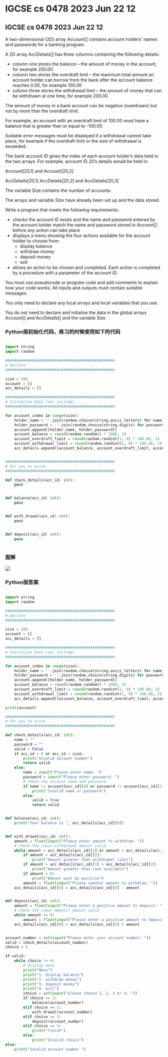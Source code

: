 # IGCSE cs 0478 2023 Jun 22 12

## IGCSE cs 0478 2023 Jun 22 12

A two-dimensional (2D) array Account\[] contains account holders’ names and passwords for a banking program.

A 2D array AccDetails\[] has three columns containing the following details:

* column one stores the balance – the amount of money in the account, for example 250.00
* column two stores the overdraft limit – the maximum total amount an account holder can borrow from the bank after the account balance reaches 0.00, for example 100.00
* column three stores the withdrawal limit – the amount of money that can be withdrawn at one time, for example 200.00

The amount of money in a bank account can be negative (overdrawn) but not by more than the overdraft limit.

For example, an account with an overdraft limit of 100.00 must have a balance that is greater than or equal to –100.00

Suitable error messages must be displayed if a withdrawal cannot take place, for example if the overdraft limit or the size of withdrawal is exceeded.

The bank account ID gives the index of each account holder’s data held in the two arrays. For example, account ID 20’s details would be held in:

Account\[20,1] and Account\[20,2]

AccDetails\[20,1] AccDetails\[20,2] and AccDetails\[20,3]

The variable Size contains the number of accounts.

The arrays and variable Size have already been set up and the data stored.

Write a program that meets the following requirements:

* checks the account ID exists and the name and password entered by the account holder match the name and password stored in Account\[] before any action can take place
* displays a menu showing the four actions available for the account holder to choose from:
  * display balance
  * withdraw money
  * deposit money
  * exit
* allows an action to be chosen and completed. Each action is completed by a procedure with a parameter of the account ID.

You must use pseudocode or program code and add comments to explain how your code works. All inputs and outputs must contain suitable messages.

You only need to declare any local arrays and local variables that you use.

You do not need to declare and initialise the data in the global arrays Account\[] and AccDetails\[] and the variable Size

### Python版初始化代码，练习的时候使用如下的代码

```python

import string
import random

#################################################
# Declare
#################################################

size = 100
account = []
acc_details = []

#################################################
# Initialize Data (not include)
#################################################

for account_index in range(size):
    holder_name = ''.join(random.choice(string.ascii_letters) for name_letter_index in range(6))
    holder_password = ''.join(random.choice(string.digits) for password_index in range(6))
    account.append([holder_name, holder_password])
    account_balance = round(random.random() * 1000, 2)
    account_overdraft_limit = round(random.randint(1, 9) * 100.00, 2)
    account_withdrawal_limit = round(random.randint(1, 9) * 100.00, 2)
    acc_details.append([account_balance, account_overdraft_limit, account_withdrawal_limit])


#################################################
# For you to write
#################################################

def check_details(acc_id: int):
    pass


def balance(acc_id: int):
    pass


def with_drawal(acc_id: int):
    pass


def deposit(acc_id: int):
    pass
    
```

### 图解

![](http://ossp.pengjunjie.com/mweb/17133765895051.jpg)

### Python版答案

```python

import string
import random

#################################################
# Declare
#################################################

size = 100
account = []
acc_details = []

#################################################
# Initialize Data (not include)
#################################################

for account_index in range(size):
    holder_name = ''.join(random.choice(string.ascii_letters) for name_letter_index in range(6))
    holder_password = ''.join(random.choice(string.digits) for password_index in range(6))
    account.append([holder_name, holder_password])
    account_balance = round(random.random() * 1000, 2)
    account_overdraft_limit = round(random.randint(1, 9) * 100.00, 2)
    account_withdrawal_limit = round(random.randint(1, 9) * 100.00, 2)
    acc_details.append([account_balance, account_overdraft_limit, account_withdrawal_limit])

print(account)

#################################################
# For you to write
#################################################

def check_details(acc_id: int):
    name = ""
    password = ""
    valid = False
    if acc_id < 0 or acc_id > size:
        print("Invalid account number")
        return valid
    else:
        name = input("Please enter name: ")
        password = input("Please enter password: ")
        # Check the account name and password
        if name != account[acc_id][0] or password != account[acc_id][1]:
            print("Invalid name or password")
        else:
            valid = True
            return valid


def balance(acc_id: int):
    print("Your balance is ", acc_details[acc_id][0])


def with_drawal(acc_id: int):
    amount = float(input("Please enter amount to withdraw: "))
    # check the input withdrawal amount valid
    while amount > acc_details[acc_id][2] or amount > acc_details[acc_id][1] + acc_details[acc_id][2] or amount < 0:
        if amount > acc_details[acc_id][2]:
            print("Amount greater than withdrawal limit")
        if amount > acc_details[acc_id][1] + acc_details[acc_id][2]:
            print("Amount greater than cash available")
        if amount < 0:
            print("Amount must be positive")
        amount = float(input("Please reenter amount to withdraw: "))
    acc_details[acc_id][0] = acc_details[acc_id][0] - amount


def deposit(acc_id: int):
    amount = float(input("Please enter a positive amount to deposit: "))
    # check the input deposit amount valid
    while amount <= 0:
        amount = float(input("Please enter a positive amount to deposit "))
    acc_details[acc_id][0] = acc_details[acc_id][0] + amount


account_number = int(input("Please enter your account number: "))
valid = check_details(account_number)
choice = 0

if valid:
    while choice != 4:
        # display menu
        print("Menu")
        print("1. display balance")
        print("2. withdraw money")
        print("3. deposit money")
        print("4. exit")
        choice = int(input("please choose 1, 2, 3 or 4: "))
        if choice == 1:
            balance(account_number)
        elif choice == 2:
            with_drawal(account_number)
        elif choice == 3:
            deposit(account_number)
        elif choice == 4:
            print("finish")
        else:
            print("Invalid choice")
else:
    print("Invalid account number ")


```
